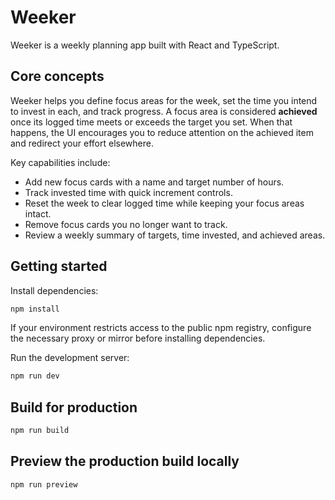 # Weeker

Weeker is a weekly planning app built with React and TypeScript.

## Core concepts

Weeker helps you define focus areas for the week, set the time you intend to
invest in each, and track progress. A focus area is considered **achieved** once
its logged time meets or exceeds the target you set. When that happens, the UI
encourages you to reduce attention on the achieved item and redirect your effort
elsewhere.

Key capabilities include:

- Add new focus cards with a name and target number of hours.
- Track invested time with quick increment controls.
- Reset the week to clear logged time while keeping your focus areas intact.
- Remove focus cards you no longer want to track.
- Review a weekly summary of targets, time invested, and achieved areas.

## Getting started

Install dependencies:

```bash
npm install
```

If your environment restricts access to the public npm registry, configure the
necessary proxy or mirror before installing dependencies.

Run the development server:

```bash
npm run dev
```

## Build for production

```bash
npm run build
```

## Preview the production build locally

```bash
npm run preview
```
